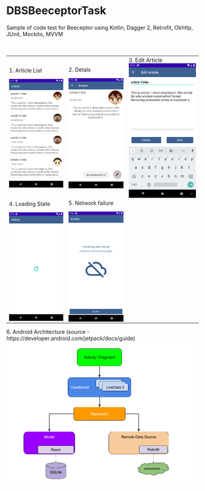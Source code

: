 # DBSBeeceptorTask
Sample of code test for Beeceptor using Kotlin, Dagger 2, Retrofit, Okhttp, JUnit, Mockito, MVVM
<br>
<br>
<br>
<table>
 <tr>
  <td>
<div>1. Article List

<img align="left" src="screens/1.png" /></a>
</div>
</td>
 <td>
<div>
2. Detals

<img align="left" src="screens/2.png"  /></a>
</div>
<td>
<div>
3. Edit Article
 <img align="left" src="screens/3.png" /></a>
</div>

 </td>
 </tr> 
 <tr>
  <td>
<div> 4. Loading State 

<img align="left" src="screens/4.png" /></a>
</div>
</td>
 <td>
<div> 5. Network failure

<img align="left" src="screens/5.png"  /></a>
</div>
<td>
<div>
 
</div>

 </td>
 </tr>
 
 </table>
 
 <p>
 6. Android Architecture (source - https://developer.android.com/jetpack/docs/guide)
<img align="left" src="screens/final-architecture.png" /></a>
